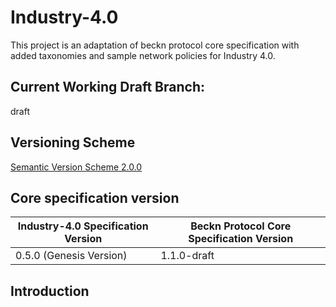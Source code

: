 # Industry-4.0
This project is an adaptation of beckn protocol core specification with added taxonomies and sample network policies for Industry 4.0.

## Current Working Draft Branch:
draft

## Versioning Scheme
[Semantic Version Scheme 2.0.0](https://semver.org/)

## Core specification version

| Industry-4.0 Specification Version                    | Beckn Protocol Core Specification Version                                                                                                                                                         |
| ----------------------- | ----------------------------------------------------------------------------------------------------------------
|  0.5.0 (Genesis Version) |  1.1.0-draft


## Introduction